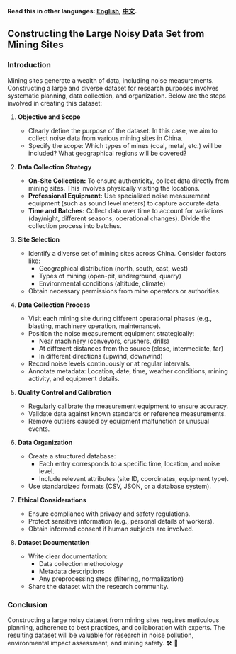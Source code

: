 **Read this in other languages: [English](README.md), [中文](README_zh.md).**

## Constructing the Large Noisy Data Set from Mining Sites

### Introduction
Mining sites generate a wealth of data, including noise measurements. Constructing a large and diverse dataset for research purposes involves systematic planning, data collection, and organization. Below are the steps involved in creating this dataset:

1. **Objective and Scope**
   - Clearly define the purpose of the dataset. In this case, we aim to collect noise data from various mining sites in China.
   - Specify the scope: Which types of mines (coal, metal, etc.) will be included? What geographical regions will be covered?

2. **Data Collection Strategy**
   - **On-Site Collection:** To ensure authenticity, collect data directly from mining sites. This involves physically visiting the locations.
   - **Professional Equipment:** Use specialized noise measurement equipment (such as sound level meters) to capture accurate data.
   - **Time and Batches:** Collect data over time to account for variations (day/night, different seasons, operational changes). Divide the collection process into batches.

3. **Site Selection**
   - Identify a diverse set of mining sites across China. Consider factors like:
     - Geographical distribution (north, south, east, west)
     - Types of mining (open-pit, underground, quarry)
     - Environmental conditions (altitude, climate)
   - Obtain necessary permissions from mine operators or authorities.

4. **Data Collection Process**
   - Visit each mining site during different operational phases (e.g., blasting, machinery operation, maintenance).
   - Position the noise measurement equipment strategically:
     - Near machinery (conveyors, crushers, drills)
     - At different distances from the source (close, intermediate, far)
     - In different directions (upwind, downwind)
   - Record noise levels continuously or at regular intervals.
   - Annotate metadata: Location, date, time, weather conditions, mining activity, and equipment details.

5. **Quality Control and Calibration**
   - Regularly calibrate the measurement equipment to ensure accuracy.
   - Validate data against known standards or reference measurements.
   - Remove outliers caused by equipment malfunction or unusual events.

6. **Data Organization**
   - Create a structured database:
     - Each entry corresponds to a specific time, location, and noise level.
     - Include relevant attributes (site ID, coordinates, equipment type).
   - Use standardized formats (CSV, JSON, or a database system).

7. **Ethical Considerations**
   - Ensure compliance with privacy and safety regulations.
   - Protect sensitive information (e.g., personal details of workers).
   - Obtain informed consent if human subjects are involved.

8. **Dataset Documentation**
   - Write clear documentation:
     - Data collection methodology
     - Metadata descriptions
     - Any preprocessing steps (filtering, normalization)
   - Share the dataset with the research community.

### Conclusion
Constructing a large noisy dataset from mining sites requires meticulous planning, adherence to best practices, and collaboration with experts. The resulting dataset will be valuable for research in noise pollution, environmental impact assessment, and mining safety. 🛠️
 🚀
